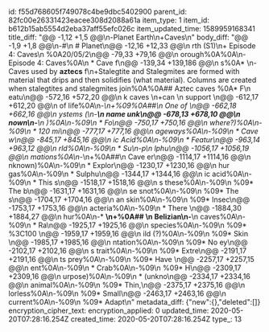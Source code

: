 id: f55d768605f749078c4be9dbc5402900
parent_id: 82fc00e26331423eacee308d2088a61a
item_type: 1
item_id: b612b15ab5554d2eba37aff55efc026c
item_updated_time: 1589959168341
title_diff: "@@ -1,12 +1,5 @@\n-Planet Earth\n+Caves\n"
body_diff: "@@ -1,9 +1,8 @@\n-#\n # Planet\n@@ -12,16 +12,33 @@\n rth (S1)\n+ Episode 4: Caves\n %0A20/05/2\n@@ -79,33 +79,16 @@\n orough%0A%0A\n-Episode 4: Caves%0A\n * Cave f\n@@ -139,34 +139,186 @@\n s%0A* \n-Caves used by **aztecs** f\n+Stalegtite and Stalegmites are formed with material that drips and then solidifies (what material). Columns are created when stalegtites and stalegmites join%0A%0A## Aztec caves %0A* F\n eatu\n@@ -572,16 +572,20 @@\n k caves \n+can \n support \n@@ -612,17 +612,20 @@\n of life%0A\n-*\n+%09%0A##\n  One of \n@@ -662,18 +662,16 @@\n ystems (\n-**\n name unk\n@@ -678,13 +678,10 @@\n nown\n-**\n )%0A\n-%09\n * Fo\n@@ -750,17 +750,16 @@\n where?)%0A\n-%09\n * 120 mi\n@@ -777,17 +777,16 @@\n ageways%0A\n-%09\n * Cave w\n@@ -845,17 +845,16 @@\n ic Acid%0A\n-%09\n * Featur\n@@ -963,14 +963,12 @@\n rld%0A\n-%09\n * Su\n-p\n lphu\n@@ -1056,17 +1056,19 @@\n mations%0A\n-*\n+%0A##\n  Cave er\n@@ -1114,17 +1114,16 @@\n nknown)%0A\n-%09\n * Explor\n@@ -1230,17 +1230,16 @@\n hur gas%0A\n-%09\n * Sulphu\n@@ -1344,17 +1344,16 @@\n ic acid%0A\n-%09\n * This s\n@@ -1518,17 +1518,16 @@\n s these%0A\n-%09\n %09* The b\n@@ -1631,17 +1631,16 @@\n se snot%0A\n-%09\n %09* The s\n@@ -1704,17 +1704,16 @@\n an skin%0A\n-%09\n %09* Insec\n@@ -1753,17 +1753,16 @@\n acteria%0A\n-%09\n * There \n@@ -1884,30 +1884,27 @@\n hur%0A\n-* **\n+%0A## \n Belizian\n-**\n  caves%0A\n-%09\n * Ra\n@@ -1925,17 +1925,16 @@\n species%0A\n-%09\n %09* %3C100 \n@@ -1959,17 +1959,16 @@\n ild (?)%0A\n-%09\n %09* Skin \n@@ -1985,17 +1985,16 @@\n ntation%0A\n-%09\n %09* No ey\n@@ -2102,17 +2102,16 @@\n s trait%0A\n-%09\n %09* Extre\n@@ -2191,17 +2191,16 @@\n ts prey%0A\n-%09\n %09* Have \n@@ -2257,17 +2257,15 @@\n ent%0A\n-%09\n * Crab%0A\n-%09\n %09* H\n@@ -2309,17 +2309,16 @@\n urpose)%0A\n-%09\n * (unkno\n@@ -2334,17 +2334,16 @@\n  animal%0A\n-%09\n %09* Thin,\n@@ -2375,17 +2375,16 @@\n lorless%0A\n-%09\n %09* Small\n@@ -2463,17 +2463,16 @@\n current%0A\n-%09\n %09* Adapt\n"
metadata_diff: {"new":{},"deleted":[]}
encryption_cipher_text: 
encryption_applied: 0
updated_time: 2020-05-20T07:28:16.254Z
created_time: 2020-05-20T07:28:16.254Z
type_: 13